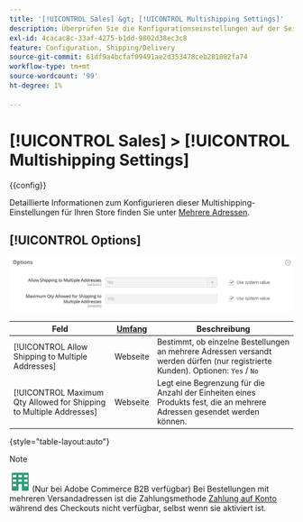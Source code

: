 ```yaml
---
title: '[!UICONTROL Sales] &gt; [!UICONTROL Multishipping Settings]'
description: Überprüfen Sie die Konfigurationseinstellungen auf der Seite [!UICONTROL Sales] &gt; [!UICONTROL Multishipping Settings] des Commerce-Administrators.
exl-id: 4cacac8c-33af-4275-b1dd-9802d38ec3c8
feature: Configuration, Shipping/Delivery
source-git-commit: 61df9a4bcfaf09491ae2d353478ceb281082fa74
workflow-type: tm+mt
source-wordcount: '99'
ht-degree: 1%

---
```


# [!UICONTROL Sales] > [!UICONTROL Multishipping Settings]

{{config}}

Detaillierte Informationen zum Konfigurieren dieser Multishipping-Einstellungen für Ihren Store finden Sie unter [Mehrere Adressen](../../stores-purchase/shipping-settings.md#multiple-addresses).

## [!UICONTROL Options]

![Options](./assets/multishipping-settings-options.png)<!-- zoom -->

<!-- [Options](https://docs.magento.com/user-guide/shipping/shipping-multiaddress.html) -->

| Feld | [Umfang](../../getting-started/websites-stores-views.md#scope-settings) | Beschreibung |
|--- |--- |--- |
| [!UICONTROL Allow Shipping to Multiple Addresses] | Webseite | Bestimmt, ob einzelne Bestellungen an mehrere Adressen versandt werden dürfen (nur registrierte Kunden). Optionen: `Yes` / `No` |
| [!UICONTROL Maximum Qty Allowed for Shipping to Multiple Addresses] | Webseite | Legt eine Begrenzung für die Anzahl der Einheiten eines Produkts fest, die an mehrere Adressen gesendet werden können. |

{style="table-layout:auto"}

>[!NOTE]
>
>![Adobe Commerce B2B](../../assets/b2b.svg) (Nur bei Adobe Commerce B2B verfügbar) Bei Bestellungen mit mehreren Versandadressen ist die Zahlungsmethode [Zahlung auf Konto](../../b2b/enable-basic-features.md#configure-payment-on-account) während des Checkouts nicht verfügbar, selbst wenn sie aktiviert ist.
